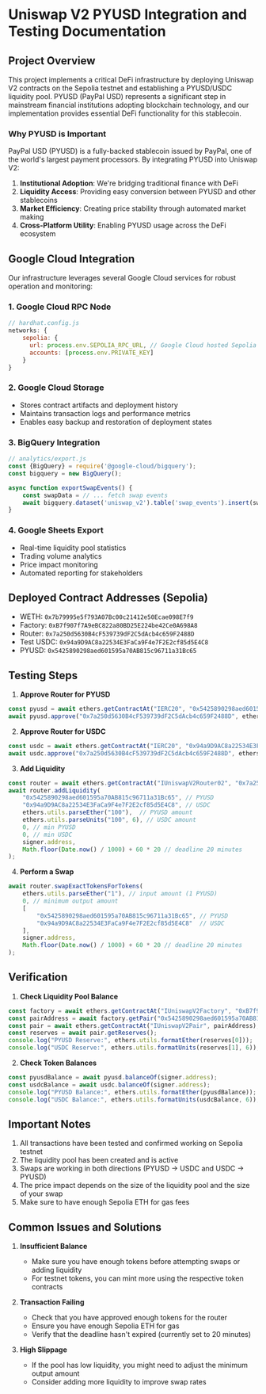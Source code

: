 # Uniswap V2 PYUSD Integration and Testing Documentation

## Project Overview

This project implements a critical DeFi infrastructure by deploying Uniswap V2 contracts on the Sepolia testnet and establishing a PYUSD/USDC liquidity pool. PYUSD (PayPal USD) represents a significant step in mainstream financial institutions adopting blockchain technology, and our implementation provides essential DeFi functionality for this stablecoin.

### Why PYUSD is Important

PayPal USD (PYUSD) is a fully-backed stablecoin issued by PayPal, one of the world's largest payment processors. By integrating PYUSD into Uniswap V2:

1. **Institutional Adoption**: We're bridging traditional finance with DeFi
2. **Liquidity Access**: Providing easy conversion between PYUSD and other stablecoins
3. **Market Efficiency**: Creating price stability through automated market making
4. **Cross-Platform Utility**: Enabling PYUSD usage across the DeFi ecosystem

## Google Cloud Integration

Our infrastructure leverages several Google Cloud services for robust operation and monitoring:

### 1. Google Cloud RPC Node
```javascript
// hardhat.config.js
networks: {
    sepolia: {
      url: process.env.SEPOLIA_RPC_URL, // Google Cloud hosted Sepolia node
      accounts: [process.env.PRIVATE_KEY]
    }
}
```

### 2. Google Cloud Storage
- Stores contract artifacts and deployment history
- Maintains transaction logs and performance metrics
- Enables easy backup and restoration of deployment states

### 3. BigQuery Integration
```javascript
// analytics/export.js
const {BigQuery} = require('@google-cloud/bigquery');
const bigquery = new BigQuery();

async function exportSwapEvents() {
    const swapData = // ... fetch swap events
    await bigquery.dataset('uniswap_v2').table('swap_events').insert(swapData);
}
```

### 4. Google Sheets Export
- Real-time liquidity pool statistics
- Trading volume analytics
- Price impact monitoring
- Automated reporting for stakeholders

## Deployed Contract Addresses (Sepolia)

- WETH: `0x7b79995e5f793A07Bc00c21412e50Ecae098E7f9`
- Factory: `0xB7f907f7A9eBC822a80BD25E224be42Ce0A698A8`
- Router: `0x7a250d5630B4cF539739dF2C5dAcb4c659F2488D`
- Test USDC: `0x94a9D9AC8a22534E3FaCa9F4e7F2E2cf85d5E4C8`
- PYUSD: `0x5425890298aed601595a70AB815c96711a31Bc65`

## Testing Steps

1. **Approve Router for PYUSD**
```javascript
const pyusd = await ethers.getContractAt("IERC20", "0x5425890298aed601595a70AB815c96711a31Bc65");
await pyusd.approve("0x7a250d5630B4cF539739dF2C5dAcb4c659F2488D", ethers.utils.parseEther("1000"));
```

2. **Approve Router for USDC**
```javascript
const usdc = await ethers.getContractAt("IERC20", "0x94a9D9AC8a22534E3FaCa9F4e7F2E2cf85d5E4C8");
await usdc.approve("0x7a250d5630B4cF539739dF2C5dAcb4c659F2488D", ethers.utils.parseUnits("1000", 6));
```

3. **Add Liquidity**
```javascript
const router = await ethers.getContractAt("IUniswapV2Router02", "0x7a250d5630B4cF539739dF2C5dAcb4c659F2488D");
await router.addLiquidity(
    "0x5425890298aed601595a70AB815c96711a31Bc65", // PYUSD
    "0x94a9D9AC8a22534E3FaCa9F4e7F2E2cf85d5E4C8", // USDC
    ethers.utils.parseEther("100"),  // PYUSD amount
    ethers.utils.parseUnits("100", 6), // USDC amount
    0, // min PYUSD
    0, // min USDC
    signer.address,
    Math.floor(Date.now() / 1000) + 60 * 20 // deadline 20 minutes
);
```

4. **Perform a Swap**
```javascript
await router.swapExactTokensForTokens(
    ethers.utils.parseEther("1"), // input amount (1 PYUSD)
    0, // minimum output amount
    [
        "0x5425890298aed601595a70AB815c96711a31Bc65", // PYUSD
        "0x94a9D9AC8a22534E3FaCa9F4e7F2E2cf85d5E4C8"  // USDC
    ],
    signer.address,
    Math.floor(Date.now() / 1000) + 60 * 20 // deadline 20 minutes
);
```

## Verification

1. **Check Liquidity Pool Balance**
```javascript
const factory = await ethers.getContractAt("IUniswapV2Factory", "0xB7f907f7A9eBC822a80BD25E224be42Ce0A698A8");
const pairAddress = await factory.getPair("0x5425890298aed601595a70AB815c96711a31Bc65", "0x94a9D9AC8a22534E3FaCa9F4e7F2E2cf85d5E4C8");
const pair = await ethers.getContractAt("IUniswapV2Pair", pairAddress);
const reserves = await pair.getReserves();
console.log("PYUSD Reserve:", ethers.utils.formatEther(reserves[0]));
console.log("USDC Reserve:", ethers.utils.formatUnits(reserves[1], 6));
```

2. **Check Token Balances**
```javascript
const pyusdBalance = await pyusd.balanceOf(signer.address);
const usdcBalance = await usdc.balanceOf(signer.address);
console.log("PYUSD Balance:", ethers.utils.formatEther(pyusdBalance));
console.log("USDC Balance:", ethers.utils.formatUnits(usdcBalance, 6));
```

## Important Notes

1. All transactions have been tested and confirmed working on Sepolia testnet
2. The liquidity pool has been created and is active
3. Swaps are working in both directions (PYUSD → USDC and USDC → PYUSD)
4. The price impact depends on the size of the liquidity pool and the size of your swap
5. Make sure to have enough Sepolia ETH for gas fees

## Common Issues and Solutions

1. **Insufficient Balance**
   - Make sure you have enough tokens before attempting swaps or adding liquidity
   - For testnet tokens, you can mint more using the respective token contracts

2. **Transaction Failing**
   - Check that you have approved enough tokens for the router
   - Ensure you have enough Sepolia ETH for gas
   - Verify that the deadline hasn't expired (currently set to 20 minutes)

3. **High Slippage**
   - If the pool has low liquidity, you might need to adjust the minimum output amount
   - Consider adding more liquidity to improve swap rates
